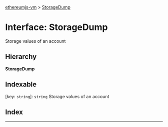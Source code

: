 [ethereumjs-vm](../README.md) > [StorageDump](../interfaces/storagedump.md)

# Interface: StorageDump

Storage values of an account

## Hierarchy

**StorageDump**

## Indexable

\[key: `string`\]:&nbsp;`string`
Storage values of an account

## Index

---

